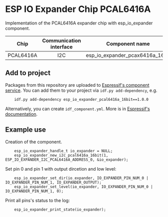 # ESP IO Expander Chip PCAL6416A

Implementation of the PCAL6416A expander chip with esp_io_expander component.

| Chip             | Communication interface | Component name                  | Link to datasheet |
| :--------------: | :---------------------: | :---------------------------:   | :---------------: |
| PCAL6416A        | I2C                     | esp_io_expander_pcax6416a_16bit | [datasheet](https://www.nxp.com/docs/en/data-sheet/PCAL6416A.pdf) |

## Add to project

Packages from this repository are uploaded to [Espressif's component service](https://components.espressif.com/).
You can add them to your project via `idf.py add-dependency`, e.g.
```
    idf.py add-dependency esp_io_expander_pcal6416a_16bit==1.0.0
```

Alternatively, you can create `idf_component.yml`. More is in [Espressif's documentation](https://docs.espressif.com/projects/esp-idf/en/latest/esp32/api-guides/tools/idf-component-manager.html).

## Example use

Creation of the component.

```
    esp_io_expander_handle_t io_expander = NULL;
    esp_io_expander_new_i2c_pcal6416a_16bit(1, ESP_IO_EXPANDER_I2C_PCAL6416A_ADDRESS_0, &io_expander);
```

Set pin 0 and pin 1 with output dircetion and low level:

```
    esp_io_expander_set_dir(io_expander, IO_EXPANDER_PIN_NUM_0 | IO_EXPANDER_PIN_NUM_1, IO_EXPANDER_OUTPUT);
    esp_io_expander_set_level(io_expander, IO_EXPANDER_PIN_NUM_0 | IO_EXPANDER_PIN_NUM_1, 0);
```

Print all pins's status to the log:

```
    esp_io_expander_print_state(io_expander);
```
